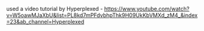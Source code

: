 used a video tutorial by Hyperplexed - https://www.youtube.com/watch?v=W5oawMJaXbU&list=PL8kd7mPFdvbhpThk9H09UkKbVMXd_zM4_&index=23&ab_channel=Hyperplexed
